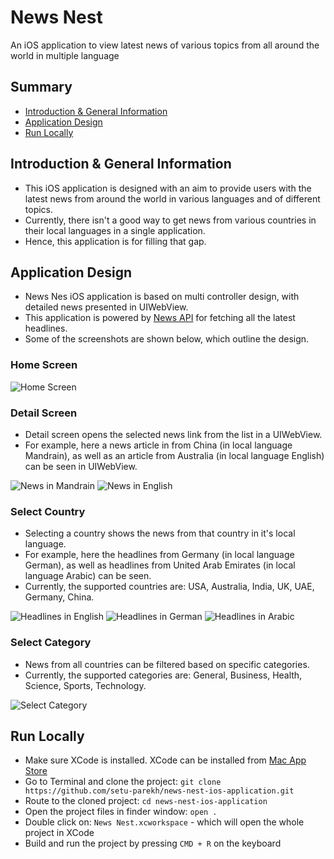 # News Nest
An iOS application to view latest news of various topics from all around the world in multiple language

## Summary
* [Introduction & General Information](#introduction--general-information)
* [Application Design](#application-design)
* [Run Locally](#run-locally)

## Introduction & General Information
- This iOS application is designed with an aim to provide users with the latest news from around the world in various languages and of different topics.
- Currently, there isn't a good way to get news from various countries in their local languages in a single application.
- Hence, this application is for filling that gap.

## Application Design
- News Nes iOS application is based on multi controller design, with detailed news presented in UIWebView.
- This application is powered by [News API](https://newsapi.org/docs/endpoints/top-headlines) for fetching all the latest headlines.
- Some of the screenshots are shown below, which outline the design.

### Home Screen
![Home Screen](https://github.com/setu-parekh/news-nest-ios-application/blob/main/Images/home-screen.png)

### Detail Screen
 - Detail screen opens the selected news link from the list in a UIWebView.
 - For example, here a news article in from China (in local language Mandrain), as well as an article from Australia (in local language English) can be seen in UIWebView.

![News in Mandrain](https://github.com/setu-parekh/news-nest-ios-application/blob/main/Images/news-web-view-chinese.png)
![News in English](https://github.com/setu-parekh/news-nest-ios-application/blob/main/Images/news-web-view-au.png)

### Select Country
- Selecting a country shows the news from that country in it's local language.
- For example, here the headlines from Germany (in local language German), as well as headlines from United Arab Emirates (in local language Arabic) can be seen.
- Currently, the supported countries are: USA, Australia, India, UK, UAE, Germany, China.

![Headlines in English](https://github.com/setu-parekh/news-nest-ios-application/blob/main/Images/select-country.png)
![Headlines in German](https://github.com/setu-parekh/news-nest-ios-application/blob/main/Images/news-germany.png)
![Headlines in Arabic](https://github.com/setu-parekh/news-nest-ios-application/blob/main/Images/news-uae.png)

### Select Category
- News from all countries can be filtered based on specific categories.
- Currently, the supported categories are: General, Business, Health, Science, Sports, Technology.

![Select Category](https://github.com/setu-parekh/news-nest-ios-application/blob/main/Images/select-category.png)

## Run Locally
* Make sure XCode is installed. XCode can be installed from [Mac App Store](https://apps.apple.com/us/app/xcode/id497799835?mt=12)
* Go to Terminal and clone the project: `git clone https://github.com/setu-parekh/news-nest-ios-application.git`
* Route to the cloned project: `cd news-nest-ios-application`
* Open the project files in finder window: `open .`
* Double click on: `News Nest.xcworkspace` - which will open the whole project in XCode
* Build and run the project by pressing `CMD + R` on the keyboard
